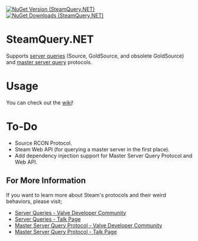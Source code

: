 [![NuGet Version (SteamQuery.NET)](https://img.shields.io/nuget/v/SteamQuery.NET?style=for-the-badge&color=D800FF)](https://www.nuget.org/packages/SteamQuery.NET)
[![NuGet Downloads (SteamQuery.NET)](https://img.shields.io/nuget/dt/SteamQuery.NET?style=for-the-badge&color=D800FF)](https://www.nuget.org/packages/SteamQuery.NET)

# SteamQuery.NET
Supports [server queries](https://developer.valvesoftware.com/wiki/Server_queries) (Source, GoldSource, and obsolete GoldSource) and [master server query](https://developer.valvesoftware.com/wiki/Master_Server_Query_Protocol) protocols.

# Usage
You can check out the [wiki](https://github.com/cemahseri/SteamQuery.NET/wiki)!

# To-Do
- Source RCON Protocol.
- Steam Web API (for querying a master server in the first place).
- Add dependency injection support for Master Server Query Protocol and Web API.

## For More Information
If you want to learn more about Steam's protocols and their weird behaviors, please visit;
- [Server Queries - Valve Developer Community](https://developer.valvesoftware.com/wiki/Server_queries)
- [Server Queries - Talk Page](https://developer.valvesoftware.com/wiki/Talk:Server_queries)
- [Master Server Query Protocol - Valve Developer Community](https://developer.valvesoftware.com/wiki/Master_Server_Query_Protocol)
- [Master Server Query Protocol - Talk Page](https://developer.valvesoftware.com/wiki/Talk:Master_Server_Query_Protocol)